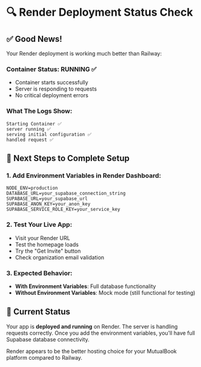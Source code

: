 # 🔍 Render Deployment Status Check

## ✅ Good News!
Your Render deployment is working much better than Railway:

### Container Status: **RUNNING** ✅
- Container starts successfully
- Server is responding to requests
- No critical deployment errors

### What The Logs Show:
```
Starting Container ✅
server running ✅
serving initial configuration ✅
handled request ✅
```

## 🔧 Next Steps to Complete Setup

### 1. Add Environment Variables in Render Dashboard:
```
NODE_ENV=production
DATABASE_URL=your_supabase_connection_string
SUPABASE_URL=your_supabase_url  
SUPABASE_ANON_KEY=your_anon_key
SUPABASE_SERVICE_ROLE_KEY=your_service_key
```

### 2. Test Your Live App:
- Visit your Render URL
- Test the homepage loads
- Try the "Get Invite" button
- Check organization email validation

### 3. Expected Behavior:
- **With Environment Variables**: Full database functionality
- **Without Environment Variables**: Mock mode (still functional for testing)

## 🎯 Current Status
Your app is **deployed and running** on Render. The server is handling requests correctly. Once you add the environment variables, you'll have full Supabase database connectivity.

Render appears to be the better hosting choice for your MutualBook platform compared to Railway.